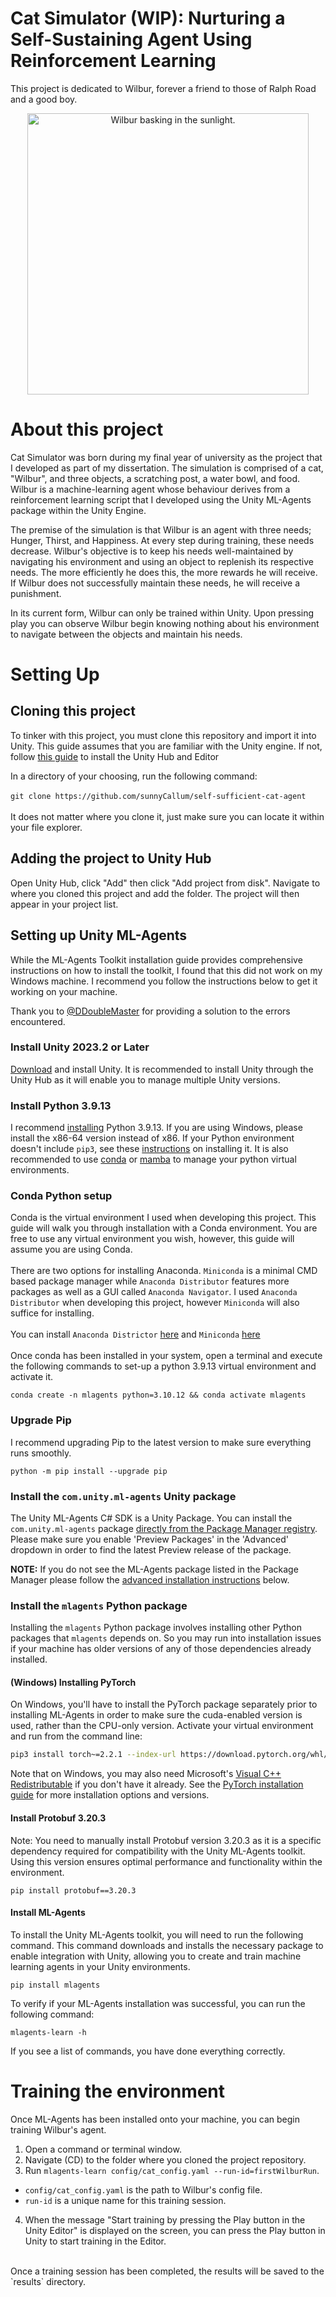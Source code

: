 # Cat Simulator (WIP): Nurturing a Self-Sustaining Agent Using Reinforcement Learning

This project is dedicated to Wilbur, forever a friend to those of Ralph Road and a good boy.

<p align="center">
  <img src="AdditionalFiles/Images/wilbur.jpeg" alt="Wilbur basking in the sunlight." height="450" />
</p>

# About this project

Cat Simulator was born during my final year of university as the project that I developed as part of my dissertation. The simulation is comprised of a cat, "Wilbur", and three objects, a scratching post, a water bowl, and food. Wilbur is a machine-learning agent whose behaviour derives from a reinforcement learning script that I developed using the Unity ML-Agents package within the Unity Engine.

The premise of the simulation is that Wilbur is an agent with three needs; Hunger, Thirst, and Happiness. At every step during training, these needs decrease. Wilbur's objective is to keep his needs well-maintained by navigating his environment and using an object to replenish its respective needs. The more efficiently he does this, the more rewards he will receive. If Wilbur does not successfully maintain these needs, he will receive a punishment.

In its current form, Wilbur can only be trained within Unity. Upon pressing play you can observe Wilbur begin knowing nothing about his environment to navigate between the objects and maintain his needs.

# Setting Up

## Cloning this project
To tinker with this project, you must clone this repository and import it into Unity. This guide assumes that you are familiar with the Unity engine. If not, follow [this guide](https://learn.unity.com/tutorial/install-the-unity-hub-and-editor#662942dfedbc2a0315217028) to install the Unity Hub and Editor

In a directory of your choosing, run the following command:
<br/><br/>
`git clone https://github.com/sunnyCallum/self-sufficient-cat-agent`
<br/><br/>
It does not matter where you clone it, just make sure you can locate it within your file explorer.

## Adding the project to Unity Hub
Open Unity Hub, click "Add" then click "Add project from disk". Navigate to where you cloned this project and add the folder. The project will then appear in your project list.

## Setting up Unity ML-Agents

While the ML-Agents Toolkit installation guide provides comprehensive instructions on how to install the toolkit, I found that this did not work on my Windows machine. I recommend you follow the instructions below to get it working on your machine.

Thank you to [@DDoubleMaster](https://github.com/DDoubleMaster) for providing a solution to the errors encountered. 

### Install **Unity 2023.2** or Later

[Download](https://unity3d.com/get-unity/download) and install Unity.
It is recommended to install Unity through the Unity Hub as it will
enable you to manage multiple Unity versions.

### Install **Python 3.9.13**

I recommend [installing](https://www.python.org/downloads/) Python 3.9.13.
If you are using Windows, please install the x86-64 version instead of x86.
If your Python environment doesn't include `pip3`, see these
[instructions](https://packaging.python.org/guides/installing-using-linux-tools/#installing-pip-setuptools-wheel-with-linux-package-managers)
on installing it. It is also recommended to use [conda](https://docs.conda.io/en/latest/) or [mamba](https://github.com/mamba-org/mamba) to manage your python virtual environments.

### Conda Python setup

Conda is the virtual environment I used when developing this project. This guide will walk you through installation with a Conda environment. You are free to use
any virtual environment you wish, however, this guide will assume you are using Conda.
<br/><br/>
There are two options for installing Anaconda. `Miniconda` is a minimal CMD based package manager while `Anaconda Distributor` features more packages as well as a GUI called `Anaconda Navigator`.
I used `Anaconda Distributor` when developing this project, however `Miniconda` will also suffice for installing.
<br/><br/>
You can install `Anaconda Districtor` [here](https://docs.anaconda.com/anaconda/install/) and `Miniconda` [here](https://docs.anaconda.com/miniconda/miniconda-install/)
<br/><br/>
Once conda has been installed in your system, open a terminal and execute the following commands to set-up a python 3.9.13 virtual environment
and activate it.

```shell
conda create -n mlagents python=3.10.12 && conda activate mlagents
```

### Upgrade Pip

I recommend upgrading Pip to the latest version to make sure everything runs smoothly.

```shell
python -m pip install --upgrade pip
```

### Install the `com.unity.ml-agents` Unity package

The Unity ML-Agents C# SDK is a Unity Package. You can install the
`com.unity.ml-agents` package
[directly from the Package Manager registry](https://docs.unity3d.com/Manual/upm-ui-install.html).
Please make sure you enable 'Preview Packages' in the 'Advanced' dropdown in
order to find the latest Preview release of the package.

**NOTE:** If you do not see the ML-Agents package listed in the Package Manager
please follow the [advanced installation instructions](#advanced-local-installation-for-development) below.

### Install the `mlagents` Python package

Installing the `mlagents` Python package involves installing other Python
packages that `mlagents` depends on. So you may run into installation issues if
your machine has older versions of any of those dependencies already installed.

#### (Windows) Installing PyTorch

On Windows, you'll have to install the PyTorch package separately prior to
installing ML-Agents in order to make sure the cuda-enabled version is used,
rather than the CPU-only version. Activate your virtual environment and run from
the command line:

```sh
pip3 install torch~=2.2.1 --index-url https://download.pytorch.org/whl/cu121
```

Note that on Windows, you may also need Microsoft's
[Visual C++ Redistributable](https://support.microsoft.com/en-us/help/2977003/the-latest-supported-visual-c-downloads)
if you don't have it already. See the [PyTorch installation guide](https://pytorch.org/get-started/locally/)
for more installation options and versions.

#### Install **Protobuf 3.20.3**

Note: You need to manually install Protobuf version 3.20.3 as it is a specific dependency required for compatibility with the Unity ML-Agents toolkit.
Using this version ensures optimal performance and functionality within the environment.

```shell
pip install protobuf==3.20.3
```
#### Install ML-Agents

To install the Unity ML-Agents toolkit, you will need to run the following command.
This command downloads and installs the necessary package to enable integration with Unity,
allowing you to create and train machine learning agents in your Unity environments.

```shell
pip install mlagents
```

To verify if your ML-Agents installation was successful, you can run the following command:

```shell
mlagents-learn -h
```

If you see a list of commands, you have done everything correctly.

# Training the environment
Once ML-Agents has been installed onto your machine, you can begin training Wilbur's agent.
<br/>
1. Open a command or terminal window.
2. Navigate (CD) to the folder where you cloned the project repository.
3. Run `mlagents-learn config/cat_config.yaml --run-id=firstWilburRun`.
 - `config/cat_config.yaml` is the path to Wilbur's config file.
 - `run-id` is a unique name for this training session.
4. When the message "Start training by pressing the Play button in the Unity Editor" is displayed on the screen, you can press the Play button in Unity to start training in the Editor.
<br/>
Once a training session has been completed, the results will be saved to the `results` directory.
